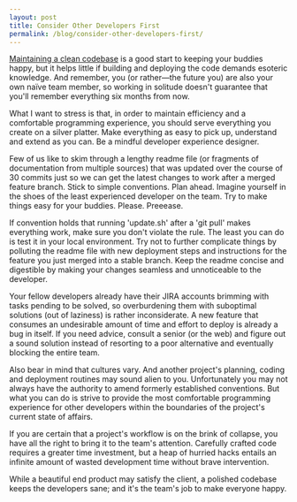 ```yaml
---
layout: post
title: Consider Other Developers First
permalink: /blog/consider-other-developers-first/
---
```


[Maintaining a clean codebase](http://ericnish.io/blog/the-importance-of-clean-code/)
is a good start to keeping your buddies happy, but it helps little if building
and deploying the code demands esoteric knowledge. And remember, you (or
rather—the future you) are also your own naïve team member, so working in
solitude doesn't guarantee that you'll remember everything six months from now.

What I want to stress is that, in order to maintain efficiency and a
comfortable programming experience, you should serve everything you create on a
silver platter. Make everything as easy to pick up, understand and extend as
you can. Be a mindful developer experience designer.

Few of us like to skim through a lengthy readme file (or fragments of
documentation from multiple sources) that was updated over the course of 30
commits just so we can get the latest changes to work after a merged feature
branch. Stick to simple conventions. Plan ahead. Imagine yourself in the
shoes of the least experienced developer on the team. Try to make things
easy for your buddies. Please. Preeease.

If convention holds that running 'update.sh' after a 'git pull' makes
everything work, make sure you don't violate the rule. The least you can do is
test it in your local environment. Try not to further complicate things by
polluting the readme file with new deployment steps and instructions for the
feature you just merged into a stable branch. Keep the readme concise and
digestible by making your changes seamless and unnoticeable to the developer.

Your fellow developers already have their JIRA accounts brimming with tasks
pending to be solved, so overburdening them with suboptimal solutions (out of
laziness) is rather inconsiderate. A new feature that consumes an undesirable
amount of time and effort to deploy is already a bug in itself. If you need
advice, consult a senior (or the web) and figure out a sound solution instead
of resorting to a poor alternative and eventually blocking the entire team.

Also bear in mind that cultures vary. And another project's planning, coding
and deployment routines may sound alien to you. Unfortunately you may not
always have the authority to amend formerly established conventions. But what
you can do is strive to provide the most comfortable programming experience for
other developers within the boundaries of the project's current state of
affairs.

If you are certain that a project's workflow is on the brink of collapse, you
have all the right to bring it to the team's attention. Carefully crafted code
requires a greater time investment, but a heap of hurried hacks entails an
infinite amount of wasted development time without brave intervention.

While a beautiful end product may satisfy the client, a polished codebase keeps
the developers sane; and it's the team's job to make everyone happy.
